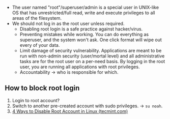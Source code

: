 - The user named "root"/superuser/admin is a special user in UNIX-like OS that has unrestricted/full read, write and execute privileges to all areas of the filesystem.
- We should not log in as the root user unless required.
	- Disabling root login is a safe practice against hacker/virus.
	- Preventing mistakes while working. You can do everything as superuser, and the system won't ask. One click format will wipe out every of your data.
	- Limit damage of security vulnerability. Applications are meant to be run with non-admin security (user/mortal level) and all administrative tasks are for the root user on a per-need basis. By logging in the root user, you are running all applications with root privileges.
	- Accountability -> who is responsible for which.
## How to block root login
1. Login to root account?
2. Switch to another pre-created account with sudo privileges. -> `su noah`.
3. [4 Ways to Disable Root Account in Linux (tecmint.com)](https://www.tecmint.com/disable-root-login-in-linux/#:~:text=The%20simplest%20method%20to%20disable,command%20line%20editors%20as%20shown.&text=Save%20the%20file%20and%20close%20it.)